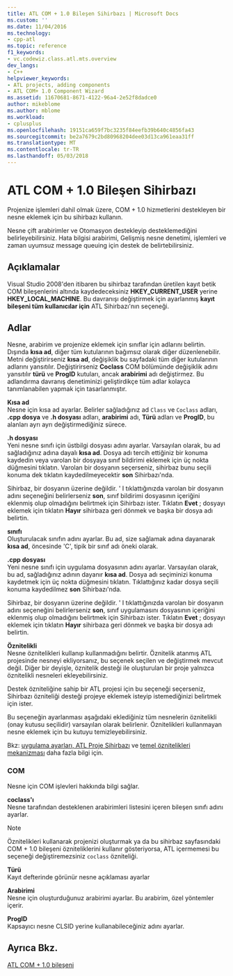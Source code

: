 ```yaml
---
title: ATL COM + 1.0 Bileşen Sihirbazı | Microsoft Docs
ms.custom: ''
ms.date: 11/04/2016
ms.technology:
- cpp-atl
ms.topic: reference
f1_keywords:
- vc.codewiz.class.atl.mts.overview
dev_langs:
- C++
helpviewer_keywords:
- ATL projects, adding components
- ATL COM+ 1.0 Component Wizard
ms.assetid: 11670681-8671-4122-96a4-2e52f8dadce0
author: mikeblome
ms.author: mblome
ms.workload:
- cplusplus
ms.openlocfilehash: 19151ca659f7bc3235f84eefb39b640c4856fa43
ms.sourcegitcommit: be2a7679c2bd80968204dee03d13ca961eaa31ff
ms.translationtype: MT
ms.contentlocale: tr-TR
ms.lasthandoff: 05/03/2018
---
```

# <a name="atl-com-10-component-wizard"></a>ATL COM + 1.0 Bileşen Sihirbazı
Projenize işlemleri dahil olmak üzere, COM + 1.0 hizmetlerini destekleyen bir nesne eklemek için bu sihirbazı kullanın.  
  
 Nesne çift arabirimler ve Otomasyon destekleyip desteklemediğini belirleyebilirsiniz. Hata bilgisi arabirimi, Gelişmiş nesne denetimi, işlemleri ve zaman uyumsuz message queuing için destek de belirtebilirsiniz.  
  
## <a name="remarks"></a>Açıklamalar  
 Visual Studio 2008'den itibaren bu sihirbaz tarafından üretilen kayıt betik COM bileşenlerini altında kaydedeceksiniz **HKEY_CURRENT_USER** yerine **HKEY_LOCAL_MACHINE**. Bu davranışı değiştirmek için ayarlanmış **kayıt bileşeni tüm kullanıcılar için** ATL Sihirbazı'nın seçeneği.  
  
## <a name="names"></a>Adlar  
 Nesne, arabirim ve projenize eklemek için sınıflar için adlarını belirtin. Dışında **kısa ad**, diğer tüm kutularının bağımsız olarak diğer düzenlenebilir. Metni değiştirirseniz **kısa ad**, değişiklik bu sayfadaki tüm diğer kutularının adlarını yansıtılır. Değiştirirseniz **Coclass** COM bölümünde değişiklik adını yansıtılır **türü** ve **ProgID** kutuları, ancak **arabirimi** adı değiştirmez. Bu adlandırma davranış denetiminizi geliştirdikçe tüm adlar kolayca tanımlanabilen yapmak için tasarlanmıştır.  
  
 **Kısa ad**  
 Nesne için kısa ad ayarlar. Belirler sağladığınız ad `Class` ve `Coclass` adları, **.cpp dosya** ve **.h dosyası** adları, **arabirimi** adı, **Türü** adları ve **ProgID**, bu alanları ayrı ayrı değiştirmediğiniz sürece.  
  
 **.h dosyası**  
 Yeni nesne sınıfı için üstbilgi dosyası adını ayarlar. Varsayılan olarak, bu ad sağladığınız adına dayalı **kısa ad**. Dosya adı tercih ettiğiniz bir konuma kaydedin veya varolan bir dosyaya sınıf bildirimi eklemek için üç nokta düğmesini tıklatın. Varolan bir dosyanın seçerseniz, sihirbaz bunu seçili konuma dek tıklatın kaydedilmeyecektir **son** Sihirbazı'nda.  
  
 Sihirbaz, bir dosyanın üzerine değildir. ' I tıklattığınızda varolan bir dosyanın adını seçeneğini belirlerseniz **son**, sınıf bildirimi dosyasının içeriğini eklenmiş olup olmadığını belirtmek için Sihirbazı ister. Tıklatın **Evet** ; dosyayı eklemek için tıklatın **Hayır** sihirbaza geri dönmek ve başka bir dosya adı belirtin.  
  
 **sınıfı**  
 Oluşturulacak sınıfın adını ayarlar. Bu ad, size sağlamak adına dayanarak **kısa ad**, öncesinde 'C', tipik bir sınıf adı öneki olarak.  
  
 **.cpp dosyası**  
 Yeni nesne sınıfı için uygulama dosyasının adını ayarlar. Varsayılan olarak, bu ad, sağladığınız adının dayanır **kısa ad**. Dosya adı seçiminizi konuma kaydetmek için üç nokta düğmesini tıklatın. Tıklattığınız kadar dosya seçili konuma kaydedilmez **son** Sihirbazı'nda.  
  
 Sihirbaz, bir dosyanın üzerine değildir. ' I tıklattığınızda varolan bir dosyanın adını seçeneğini belirlerseniz **son**, sınıf uygulamasını dosyasının içeriğini eklenmiş olup olmadığını belirtmek için Sihirbazı ister. Tıklatın **Evet** ; dosyayı eklemek için tıklatın **Hayır** sihirbaza geri dönmek ve başka bir dosya adı belirtin.  
  
 **Öznitelikli**  
 Nesne öznitelikleri kullanıp kullanmadığını belirtir. Öznitelik atanmış ATL projesinde nesneyi ekliyorsanız, bu seçenek seçilen ve değiştirmek mevcut değil. Diğer bir deyişle, öznitelik desteği ile oluşturulan bir proje yalnızca öznitelikli nesneleri ekleyebilirsiniz.  
  
 Destek özniteliğine sahip bir ATL projesi için bu seçeneği seçerseniz, Sihirbazı özniteliği desteği projeye eklemek isteyip istemediğinizi belirtmek için ister.  
  
 Bu seçeneğin ayarlanması aşağıdaki eklediğiniz tüm nesnelerin öznitelikli (onay kutusu seçilidir) varsayılan olarak belirlenir. Öznitelikleri kullanmayan nesne eklemek için bu kutuyu temizleyebilirsiniz.  
  
 Bkz: [uygulama ayarları, ATL Proje Sihirbazı](../../atl/reference/application-settings-atl-project-wizard.md) ve [temel öznitelikleri mekanizması](../../windows/basic-mechanics-of-attributes.md) daha fazla bilgi için.  
  
### <a name="com"></a>COM  
 Nesne için COM işlevleri hakkında bilgi sağlar.  
  
 **coclass'ı**  
 Nesne tarafından desteklenen arabirimleri listesini içeren bileşen sınıfı adını ayarlar.  
  
> [!NOTE]
>  Öznitelikleri kullanarak projenizi oluşturmak ya da bu sihirbaz sayfasındaki COM + 1.0 bileşeni özniteliklerini kullanır gösteriyorsa, ATL içermemesi bu seçeneği değiştiremezsiniz `coclass` özniteliği.  
  
 **Türü**  
 Kayıt defterinde görünür nesne açıklaması ayarlar  
  
 **Arabirimi**  
 Nesne için oluşturduğunuz arabirimi ayarlar. Bu arabirim, özel yöntemler içerir.  
  
 **ProgID**  
 Kapsayıcı nesne CLSID yerine kullanabileceğiniz adını ayarlar.  
  
## <a name="see-also"></a>Ayrıca Bkz.  
 [ATL COM + 1.0 bileşeni](../../atl/reference/adding-an-atl-com-plus-1-0-component.md)

